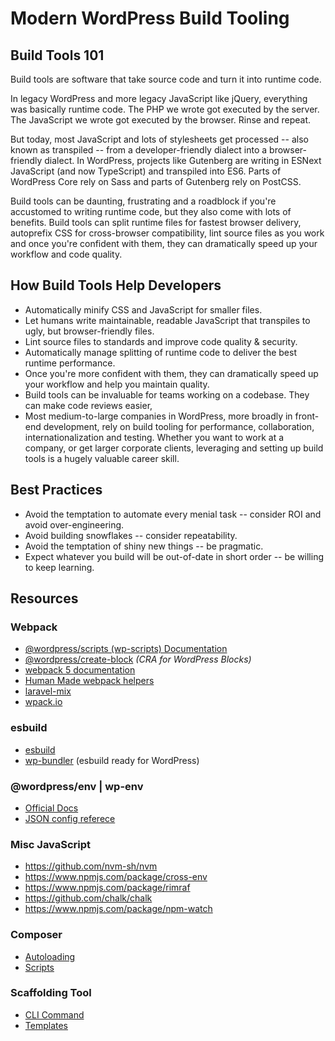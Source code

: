 # Modern WordPress Build Tooling

## Build Tools 101

Build tools are software that take source code and turn it into runtime code.

In legacy WordPress and more legacy JavaScript like jQuery, everything was basically runtime code. The PHP we wrote got executed by the server. The JavaScript we wrote got executed by the browser. Rinse and repeat.

But today, most JavaScript and lots of stylesheets get processed -- also known as transpiled -- from a developer-friendly dialect into a browser-friendly dialect. In WordPress, projects like Gutenberg are writing in ESNext JavaScript (and now TypeScript) and transpiled into ES6. Parts of WordPress Core rely on Sass and parts of Gutenberg rely on PostCSS.

Build tools can be daunting, frustrating and a roadblock if you're accustomed to writing runtime code, but they also come with lots of benefits. Build tools can split runtime files for fastest browser delivery, autoprefix CSS for cross-browser compatibility, lint source files as you work and once you're confident with them, they can dramatically speed up your workflow and code quality.

## How Build Tools Help Developers

* Automatically minify CSS and JavaScript for smaller files.
* Let humans write maintainable, readable JavaScript that transpiles to ugly, but browser-friendly files.
* Lint source files to standards and improve code quality & security.
* Automatically manage splitting of runtime code to deliver the best runtime performance.
* Once you're more confident with them, they can dramatically speed up your workflow and help you maintain quality.
* Build tools can be invaluable for teams working on a codebase. They can make code reviews easier, 
* Most medium-to-large companies in WordPress, more broadly in front-end development, rely on build tooling for performance, collaboration, internationalization and testing. Whether you want to work at a company, or get larger corporate clients, leveraging and setting up build tools is a hugely valuable career skill.

## Best Practices
* Avoid the temptation to automate every menial task -- consider ROI and avoid over-engineering.
* Avoid building snowflakes -- consider repeatability.
* Avoid the temptation of shiny new things -- be pragmatic.
* Expect whatever you build will be out-of-date in short order -- be willing to keep learning.

## Resources

### Webpack
* [@wordpress/scripts (wp-scripts) Documentation](https://github.com/WordPress/gutenberg/tree/trunk/packages/scripts)
* [@wordpress/create-block](https://github.com/WordPress/gutenberg/tree/trunk/packages/create-block) _(CRA for WordPress Blocks)_
* [webpack 5 documentation](https://webpack.js.org/concepts/)
* [Human Made webpack helpers](https://github.com/humanmade/webpack-helpers)
* [laravel-mix](https://laravel-mix.com/docs/6.0/installation)
* [wpack.io](https://wpack.io/)

### esbuild
* [esbuild](https://esbuild.github.io/)
* [wp-bundler](https://github.com/adambrgmn/wp-bundler) (esbuild ready for WordPress)

### @wordpress/env | wp-env
* [Official Docs](https://github.com/WordPress/gutenberg/tree/trunk/packages/env)
* [JSON config referece](https://developer.wordpress.org/block-editor/reference-guides/packages/packages-env/#wp-env-json)

### Misc JavaScript
* https://github.com/nvm-sh/nvm
* https://www.npmjs.com/package/cross-env
* https://www.npmjs.com/package/rimraf
* https://github.com/chalk/chalk
* https://www.npmjs.com/package/npm-watch

### Composer
* [Autoloading](https://getcomposer.org/doc/01-basic-usage.md#autoloading)
* [Scripts](https://getcomposer.org/doc/articles/scripts.md)

### Scaffolding Tool
* [CLI Command](https://github.com/wp-forge/wp-cli-forge-command)
* [Templates](https://github.com/wp-forge/scaffolding-templates)
